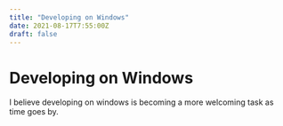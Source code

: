 ```yaml
---
title: "Developing on Windows"
date: 2021-08-17T7:55:00Z
draft: false
---
```


# Developing on Windows

I believe developing on windows is becoming a more welcoming task as time goes by.
